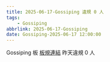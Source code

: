 ```yaml
---
title: 2025-06-17-Gossiping 違規 0 人
tags:
    - Gossiping
abbrlink: 2025-06-17-Gossiping
date: Gossiping-2025-06-17 12:00:00
---
```

Gossiping 板 [板規連結](https://www.ptt.cc/bbs/Gossiping/M.1637425085.A.07D.html)
昨天違規 0 人
